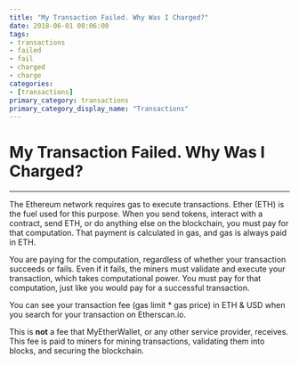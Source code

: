 ```yaml
---
title: "My Transaction Failed. Why Was I Charged?"
date: 2018-06-01 00:06:00
tags:
- transactions
- failed
- fail
- charged
- charge
categories:
- [transactions]
primary_category: transactions
primary_category_display_name: "Transactions"
---
```


# __My Transaction Failed. Why Was I Charged?__
***

The Ethereum network requires gas to execute transactions. Ether (ETH) is the fuel used for this purpose. When you send tokens, interact with a contract, send ETH, or do anything else on the blockchain, you must pay for that computation. That payment is calculated in gas, and gas is always paid in ETH.

You are paying for the computation, regardless of whether your transaction succeeds or fails. Even if it fails, the miners must validate and execute your transaction, which takes computational power. You must pay for that computation, just like you would pay for a successful transaction.

You can see your transaction fee (gas limit * gas price) in ETH & USD when you search for your transaction on Etherscan.io.

This is **not** a fee that MyEtherWallet, or any other service provider, receives. This fee is paid to miners for mining transactions, validating them into blocks, and securing the blockchain.